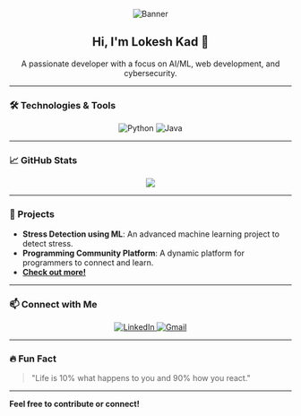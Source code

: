 <!-- Profile banner GIF or SVG -->
<p align="center">
  <img src="https://your-gif-link-here" alt="Banner" />
</p>

<h2 align="center">Hi, I'm Lokesh Kad 👋</h2>

<p align="center">
  A passionate developer with a focus on AI/ML, web development, and cybersecurity.
</p>

---

### 🛠️ Technologies & Tools
<p align="center">
  <!-- Add icons and animations here -->
  <img src="https://img.shields.io/badge/Python-FFD343?style=for-the-badge&logo=python&logoColor=blue" alt="Python">
  <img src="https://img.shields.io/badge/Java-%23ED8B00.svg?style=for-the-badge&logo=java&logoColor=white" alt="Java">
  <!-- Add more skills with icons -->
</p>

---

### 📈 GitHub Stats
<p align="center">
  <img src="https://github-readme-stats.vercel.app/api?username=your-username&show_icons=true&theme=tokyonight" />
</p>

---

### 🌱 Projects
- **Stress Detection using ML**: An advanced machine learning project to detect stress.
- **Programming Community Platform**: A dynamic platform for programmers to connect and learn.
- **[Check out more!](https://github.com/your-username?tab=repositories)**

---

### 📫 Connect with Me
<p align="center">
  <a href="https://linkedin.com/in/your-linkedin" target="_blank">
    <img src="https://img.shields.io/badge/LinkedIn-blue?style=for-the-badge&logo=linkedin" alt="LinkedIn"/>
  </a>
  <a href="mailto:lokesh.kad21@pccoepune.org" target="_blank">
    <img src="https://img.shields.io/badge/Email-D14836?style=for-the-badge&logo=gmail&logoColor=white" alt="Gmail"/>
  </a>
  <!-- Add more social links -->
</p>

---

### 🔥 Fun Fact
> "Life is 10% what happens to you and 90% how you react."

---

**Feel free to contribute or connect!**
